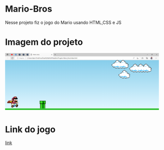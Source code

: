 # Mario-Bros
 
 Nesse projeto fiz o jogo do Mario usando HTML,CSS e JS 
 
# Imagem do projeto
 
![image](https://github.com/DaviDias12/DaviDias12.github.io/blob/master/Imagens/Captura%20de%20tela.png)

# Link do jogo
[link]( https://davidias12.github.io/-Mario-Bros/)
